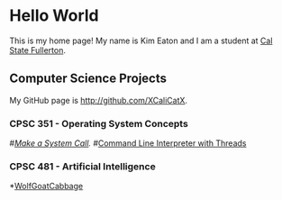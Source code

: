 # Hello World
This is my home page! My name is Kim Eaton and I am a student at [Cal State Fullerton](http://www.fullerton.edu/).

## Computer Science Projects
My GitHub page is http://github.com/XCaliCatX.
### CPSC 351 - Operating System Concepts
#*[Make a System Call](https://github.com/XCaliCatX/351-OS-Concepts/blob/main/Makeasystemcall).
#*[Command Line Interpreter with Threads](https://github.com/XCaliCatX/351-OS-Concepts/blob/main/Threads)
### CPSC 481 -  Artificial Intelligence
*[WolfGoatCabbage](https://github.com/XCaliCatX/aima-python/blob/master/wolfgoatcabbage.py)
